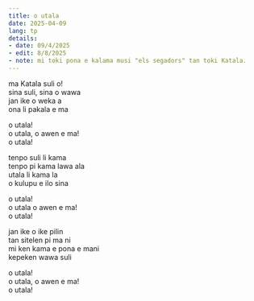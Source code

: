 ```yaml
---
title: o utala
date: 2025-04-09
lang: tp
details:
- date: 09/4/2025
- edit: 8/8/2025
- note: mi toki pona e kalama musi "els segadors" tan toki Katala.
---
```


ma Katala suli o!  
sina suli, sina o wawa  
jan ike o weka a  
ona li pakala e ma  

o utala!  
o utala, o awen e ma!  
o utala!  

tenpo suli li kama  
tenpo pi kama lawa ala  
utala li kama la  
o kulupu e ilo sina  

o utala!  
o utala o awen e ma!  
o utala!  

jan ike o ike pilin  
tan sitelen pi ma ni  
mi ken kama e pona e mani  
kepeken wawa suli  

o utala!  
o utala, o awen e ma!  
o utala!  

